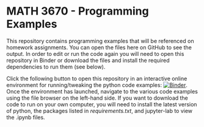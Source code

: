 # MATH 3670 - Programming Examples

This repository contains programming examples that will be referenced on homework assignments. You can open the files here on GitHub to see the output. In order to edit or run the code again you will need to open this repository in Binder or download the files and install the required dependencies to run them (see below).

Click the following button to open this repository in an interactive online environment for running/tweaking the python code examples: [![Binder](https://mybinder.org/badge_logo.svg)](https://mybinder.org/v2/gh/dylan-domelwhite/MATH-3670-2022/main). Once the environment has launched, navigate to the various code examples using the file browser on the left-hand side. If you want to download the code to run on your own computer, you will need to install the latest version of python, the packages listed in *requirements.txt*, and jupyter-lab to view the .ipynb files.
